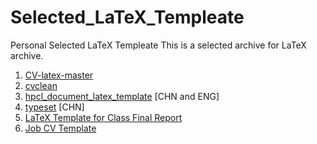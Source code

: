 # Selected_LaTeX_Templeate
Personal Selected LaTeX Templeate
This is a selected archive for LaTeX archive.


1. [CV-latex-master](https://github.com/nsknojj/CV-latex-master)
2. [cvclean](https://github.com/deong/cvclean)
3. [hpcl_document_latex_template](https://github.com/xhHuang94/hpcl_document_latex_template) [CHN and ENG]
4. [typeset](https://github.com/chenshuo/typeset) [CHN]
5. [LaTeX Template for Class Final Report](https://github.com/iphyer/Selected_LaTeX_Templeate/blob/master/CV-latex-master-master.zip)
6. [Job CV Template](https://github.com/iphyer/Selected_LaTeX_Templeate/blob/master/Job_CV_template.zip)
